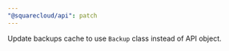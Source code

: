 ```yaml
---
"@squarecloud/api": patch
---
```


Update backups cache to use `Backup` class instead of API object.
